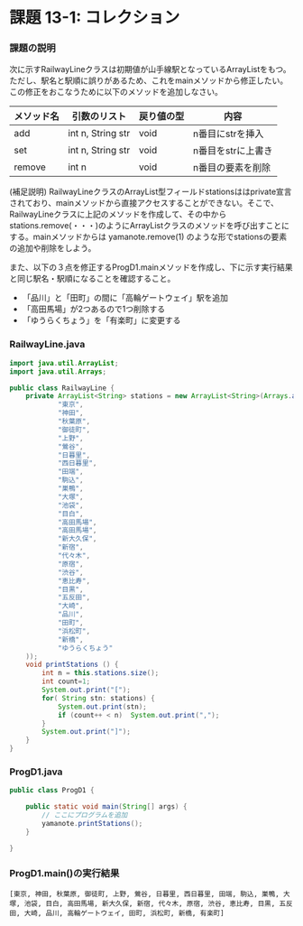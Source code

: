 # 課題 13-1: コレクション

### 課題の説明
次に示すRailwayLineクラスは初期値が山手線駅となっているArrayListをもつ。
ただし、駅名と駅順に誤りがあるため、これをmainメソッドから修正したい。
この修正をおこなうために以下のメソッドを追加しなさい。

| メソッド名  | 引数のリスト            | 戻り値の型 | 内容          |
|--------|-------------------|-------|-------------|
| add    | int n, String str | void  | n番目にstrを挿入  |
| set    | int n, String str | void  | n番目をstrに上書き |
| remove | int n | void  | n番目の要素を削除   |

(補足説明) RailwayLineクラスのArrayList型フィールドstationsははprivate宣言されており、mainメソッドから直接アクセスすることができない。そこで、RailwayLineクラスに上記のメソッドを作成して、その中からstations.remove(・・・)のようにArrayListクラスのメソッドを呼び出すことにする。mainメソッドからは yamanote.remove(1) のような形でstationsの要素の追加や削除をしよう。

また、以下の３点を修正するProgD1.mainメソッドを作成し、下に示す実行結果と同じ駅名・駅順になることを確認すること。

- 「品川」と「田町」の間に「高輪ゲートウェイ」駅を追加
- 「高田馬場」が2つあるので1つ削除する
- 「ゆうらくちょう」を「有楽町」に変更する

### RailwayLine.java
```java
import java.util.ArrayList;
import java.util.Arrays;

public class RailwayLine {
    private ArrayList<String> stations = new ArrayList<String>(Arrays.asList(
            "東京",
            "神田",
            "秋葉原",
            "御徒町",
            "上野",
            "鶯谷",
            "日暮里",
            "西日暮里",
            "田端",
            "駒込",
            "巣鴨",
            "大塚",
            "池袋",
            "目白",
            "高田馬場",
            "高田馬場",
            "新大久保",
            "新宿",
            "代々木",
            "原宿",
            "渋谷",
            "恵比寿",
            "目黒",
            "五反田",
            "大崎",
            "品川",
            "田町",
            "浜松町",
            "新橋",
            "ゆうらくちょう"
    ));
    void printStations () {
        int n = this.stations.size();
        int count=1;
        System.out.print("[");
        for( String stn: stations) {
            System.out.print(stn);
            if (count++ < n)  System.out.print(",");
        }
        System.out.print("]");
    }
}
```
### ProgD1.java
```java
public class ProgD1 {

    public static void main(String[] args) {
        // ここにプログラムを追加
        yamanote.printStations();
    }

}
```

### ProgD1.main()の実行結果
```
[東京, 神田, 秋葉原, 御徒町, 上野, 鶯谷, 日暮里, 西日暮里, 田端, 駒込, 巣鴨, 大塚, 池袋, 目白, 高田馬場, 新大久保, 新宿, 代々木, 原宿, 渋谷, 恵比寿, 目黒, 五反田, 大崎, 品川, 高輪ゲートウェイ, 田町, 浜松町, 新橋, 有楽町]
```
